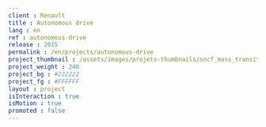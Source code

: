 ```yaml
---
client : Renault
title : Autonomous drive
lang : en
ref : autonomous-drive
release : 2015
permalink : /en/projects/autonomous-drive
project_thumbnail : /assets/images/projets-thumbnails/sncf_mass_transit_thumb.png
project_weight : 240
project_bg : #222222
project_fg : #FFFFFF
layout : project
isInteraction : true
isMotion : true
promoted : false
---
```

